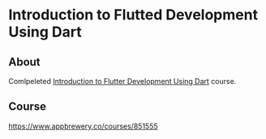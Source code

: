 # Introduction to Flutted Development Using Dart

## About

Comlpeleted [Introduction to Flutter Development Using Dart](https://www.appbrewery.co/courses/851555) course.

## Course

https://www.appbrewery.co/courses/851555

